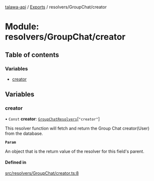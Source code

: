[talawa-api](../README.md) / [Exports](../modules.md) / resolvers/GroupChat/creator

# Module: resolvers/GroupChat/creator

## Table of contents

### Variables

- [creator](resolvers_GroupChat_creator.md#creator)

## Variables

### creator

• `Const` **creator**: [`GroupChatResolvers`](types_generatedGraphQLTypes.md#groupchatresolvers)[``"creator"``]

This resolver function will fetch and return the Group Chat creator(User) from the database.

**`Param`**

An object that is the return value of the resolver for this field's parent.

#### Defined in

[src/resolvers/GroupChat/creator.ts:8](https://github.com/PalisadoesFoundation/talawa-api/blob/a731ade/src/resolvers/GroupChat/creator.ts#L8)
